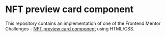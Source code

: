 # NFT preview card component

This repository contains an implementation of one of the Frontend Mentor Challenges - [NFT preview card component](https://www.frontendmentor.io/challenges/nft-preview-card-component-SbdUL_w0U) using HTML/CSS.
